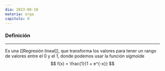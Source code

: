 ```yaml
---
dia: 2023-08-10
materia: orga
capitulo: 9
---
```

### Definición
---
Es una [[Regresión lineal]], que transforma los valores para tener un rango de valores entre el $0$ y el $1$, donde podemos usar la función sigmoide $$ f(x) = \frac{1}{1 + e^{-x}} $$
